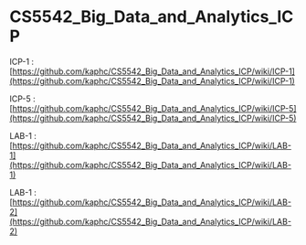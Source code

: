 # CS5542_Big_Data_and_Analytics_ICP

ICP-1 : [https://github.com/kaphc/CS5542_Big_Data_and_Analytics_ICP/wiki/ICP-1](https://github.com/kaphc/CS5542_Big_Data_and_Analytics_ICP/wiki/ICP-1)

ICP-5 : [https://github.com/kaphc/CS5542_Big_Data_and_Analytics_ICP/wiki/ICP-5](https://github.com/kaphc/CS5542_Big_Data_and_Analytics_ICP/wiki/ICP-5)

LAB-1 : [https://github.com/kaphc/CS5542_Big_Data_and_Analytics_ICP/wiki/LAB-1](https://github.com/kaphc/CS5542_Big_Data_and_Analytics_ICP/wiki/LAB-1)

LAB-1 : [https://github.com/kaphc/CS5542_Big_Data_and_Analytics_ICP/wiki/LAB-2](https://github.com/kaphc/CS5542_Big_Data_and_Analytics_ICP/wiki/LAB-2)
